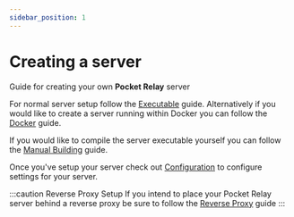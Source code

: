 ```yaml
---
sidebar_position: 1
---
```


# Creating a server

Guide for creating your own **Pocket Relay** server

For normal server setup follow the [Executable](executable.mdx) guide. Alternatively if you would like to create a server running within Docker you can follow the [Docker](docker.md) guide.

If you would like to compile the server executable yourself you can follow the [Manual Building](manual-building.md) guide.

Once you've setup your server check out [Configuration](configuration.md) to configure settings for your server.

:::caution Reverse Proxy Setup
If you intend to place your Pocket Relay server behind a reverse proxy be sure to follow the
[Reverse Proxy](reverse-proxy.md) guide
:::

